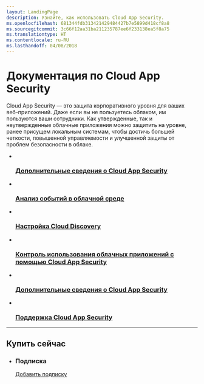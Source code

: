 ```yaml
---
layout: LandingPage
description: Узнайте, как использовать Cloud App Security.
ms.openlocfilehash: 681344fdb313421429484427b7e5899d418cf8a8
ms.sourcegitcommit: 3c66f12aa31ba211235787ee6f233138ea5f8a75
ms.translationtype: HT
ms.contentlocale: ru-RU
ms.lasthandoff: 04/08/2018
---
```

# <a name="cloud-app-security-documentation"></a>Документация по Cloud App Security

Cloud App Security — это защита корпоративного уровня для ваших веб-приложений.
Даже если вы не пользуетесь облаком, им пользуются ваши сотрудники. Как утвержденные, так и неутвержденные облачные приложения можно защитить на уровне, ранее присущем локальным системам, чтобы достичь большей четкости, повышенной управляемости и улучшенной защиты от проблем безопасности в облаке.

<ul class="panelContent cardsFTitle">
    <li>
        <a href="/cloud-app-security/what-is-cloud-app-security">
        <div class="cardSize">
            <div class="cardPadding">
                <div class="card">
                    <div class="cardImageOuter">
                        <div class="cardImage">
                            <img src="/media/common/i_whats-new.svg" alt="" />
                        </div>
                    </div>
                    <div class="cardText">
                        <h3>Дополнительные сведения о Cloud App Security</h3>
                    </div>
                </div>
            </div>
        </div>
        </a>
    </li>
    <li>
        <a href="/cloud-app-security/investigate">
        <div class="cardSize">
            <div class="cardPadding">
                <div class="card">
                    <div class="cardImageOuter">
                        <div class="cardImage">
                            <img src="/media/common/i_investigate.svg" alt="" />
                        </div>
                    </div>
                    <div class="cardText">
                        <h3>Анализ событий в облачной среде</h3>
                    </div>
                </div>
            </div>
        </div>
        </a>
    </li>
    <li>
        <a href="/cloud-app-security/set-up-cloud-discovery"> 
        <div class="cardSize">
            <div class="cardPadding">
                <div class="card">
                    <div class="cardImageOuter">
                        <div class="cardImage">
                            <img src="/media/common/i_setup.svg" alt="" />
                        </div>
                    </div>
                    <div class="cardText">
                        <h3>Настройка Cloud Discovery</h3>
                    </div>
                </div>
            </div>
        </div>
        </a>
    </li>
    <li>
        <a href="/cloud-app-security/control"> 
        <div class="cardSize">
            <div class="cardPadding">
                <div class="card">
                    <div class="cardImageOuter">
                        <div class="cardImage">
                            <img src="/media/common/i_cloud-security.svg" alt="" />
                        </div>
                    </div>
                    <div class="cardText">
                        <h3>Контроль использования облачных приложений с помощью Cloud App Security</h3>
                    </div>
                </div>
            </div>
        </div>
        </a>
    </li>
    <li>
        <a href="https://www.microsoft.com/en-us/cloud-platform/cloud-app-security"> 
        <div class="cardSize">
            <div class="cardPadding">
                <div class="card">
                    <div class="cardImageOuter">
                        <div class="cardImage">
                            <img src="/media/common/i_learn-about.svg" alt="" />
                        </div>
                    </div>
                    <div class="cardText">
                        <h3>Дополнительные сведения о Cloud App Security</h3>
                    </div>
                </div>
            </div>
        </div>
        </a>
    </li>
    <li>
        <a href="https://support.microsoft.com/en-us/assistedsupportproducts"> 
        <div class="cardSize">
            <div class="cardPadding">
                <div class="card">
                    <div class="cardImageOuter">
                        <div class="cardImage">
                            <img src="/media/common/i_support.svg" alt="" />
                        </div>
                    </div>
                    <div class="cardText">
                        <h3>Поддержка Cloud App Security</h3>
                    </div>
                </div>
            </div>
        </div>
        </a>
    </li>
</ul>

---

<h2>Купить сейчас</h2>
<ul class="panelContent cardsW">
    <li>
        <div class="cardSize">
            <div class="cardPadding">
                <div class="card">
                    <div class="cardText">
                        <h3>Подписка</h3>
                        <p><a href="https://portal.office.com/Signup/Signup.aspx?OfferId=831aa0aa-1408-4d03-8799-e6e09273f5b2&ali=1#0">Добавить подписку</a></p>
                    </div>
                </div>
            </div>
        </div>
    </li><br/></ul>
